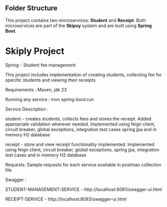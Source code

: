 
## Folder Structure

This project contains two microservices: **Student** and **Receipt**. Both microservices are part of the **Skipsy** system and are built using **Spring Boot**. 

# Skiply Project

Spring - Student fee management

This project includes implementation of creating students, collecting fee for specific students and viewing their receipts.

Requirements : Maven, jdk 23

Running any service : mvn spring-boot:run

Service Description :

student - creates students, collects fees and stores the receipt. Added appropriate validation wherever needed. Implemented using feign client, circuit breaker, global exceptions, integration test cases spring jpa and in memory H2 database

receipt - store and view receipt functionality implemented. Implemented using feign client, circuit breaker, global exceptions, spring jpa, integration test cases and in memory H2 database

Requests: Sample requests for each service available in postman collection file


Swagger :

STUDENT-MANAGEMENT-SERVICE - http://localhost:8081/swagger-ui.html

RECEIPT-SERVICE - http://localhost:8083/swagger-ui.html
